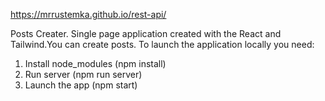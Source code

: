 https://mrrustemka.github.io/rest-api/

Posts Creater. Single page application created with the React and Tailwind.You can create posts.
To launch the application locally you need:

1. Install node_modules (npm install)
2. Run server (npm run server)
3. Launch the app (npm start)
